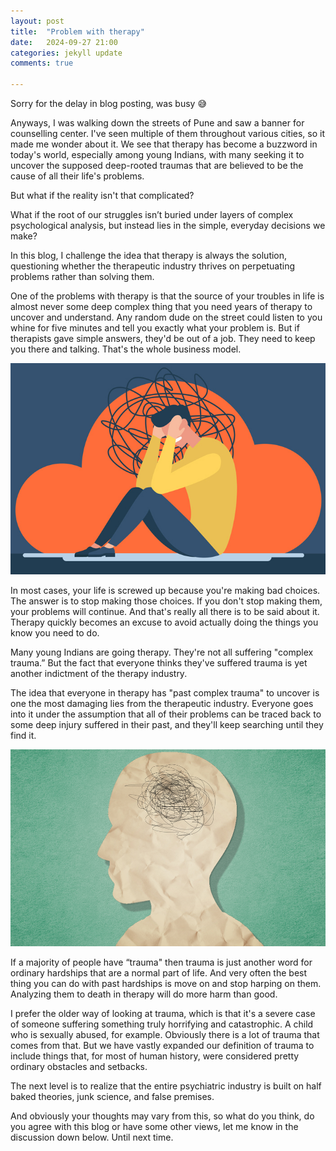 ```yaml
---
layout: post
title:  "Problem with therapy"
date:   2024-09-27 21:00
categories: jekyll update
comments: true

---
```


Sorry for the delay in blog posting, was busy 😅 

Anyways, I was walking down the streets of Pune and saw a banner for counselling center. I've seen multiple of them throughout various cities, so it made me wonder about it. We see that therapy has become a buzzword in today's world, especially among young Indians, with many seeking it to uncover the supposed deep-rooted traumas that are believed to be the cause of all their life's problems. 

But what if the reality isn't that complicated? 

What if the root of our struggles isn’t buried under layers of complex psychological analysis, but instead lies in the simple, everyday decisions we make? 

In this blog, I challenge the idea that therapy is always the solution, questioning whether the therapeutic industry thrives on perpetuating problems rather than solving them.

One of the problems with therapy is that the source of your troubles in life is almost never some deep complex thing that you need years of therapy to uncover and understand. Any random dude on the street could listen to you whine for five minutes and tell you exactly what your problem is. But if therapists gave simple answers, they'd be out of a job. They need to keep you there and talking. That's the whole business model.

![image1](/assets/images/trauma1.jpg)

In most cases, your life is screwed up because you're making bad choices. The answer is to stop making those choices. If you don't stop making them, your problems will continue. And that's really all there is to be said about it. Therapy quickly becomes an excuse to avoid actually doing the things you know you need to do.

Many young Indians are going therapy. They're not all suffering "complex trauma.” But the fact that everyone thinks they've suffered trauma is yet another indictment of the therapy industry. 

The idea that everyone in therapy has "past complex trauma" to uncover is one the most damaging lies from the therapeutic industry. Everyone goes into it under the assumption that all of their problems can be traced back to some deep injury suffered in their past, and they'll keep searching until they find it. 

![image1](/assets/images/trauma.jpg)

If a majority of people have “trauma" then trauma is just another word for ordinary hardships that are a normal part of life. And very often the best thing you can do with past hardships is move on and stop harping on them. Analyzing them to death in therapy will do more harm than good.

I prefer the older way of looking at trauma, which is that it's a severe case of someone suffering something truly horrifying and catastrophic. A child who is sexually abused, for example. Obviously there is a lot of trauma that comes from that. But we have vastly expanded our definition of trauma to include things that, for most of human history, were considered pretty ordinary obstacles and setbacks.

The next level is to realize that the entire psychiatric industry is built on half baked theories, junk science, and false premises.

And obviously your thoughts may vary from this, so what do you think, do you agree with this blog or have some other views, let me know in the discussion down below. Until next time.